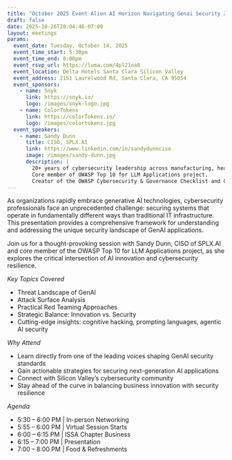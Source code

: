 ```yaml
---
title: "October 2025 Event Alien AI Horizon Navigating Genai Security 2025"
draft: false
date: 2025-10-26T20:04:46-07:00
layout: meetings
params:
  event_date: Tuesday, October 14, 2025
  event_time_start: 5:30pm
  event_time_end: 8:00pm
  event_rsvp_url: https://luma.com/4pl21oa8
  event_location: Delta Hotels Santa Clara Silicon Valley
  event_address: 2151 Laurelwood Rd, Santa Clara, CA 95054
  event_sponsors:
    - name: Snyk
      link: https://snyk.io/
      logo: /images/snyk-logo.jpg
    - name: ColorTokens
      link: https://colorTokens.io/
      logo: /images/colortokens.jpg
  event_speakers:
    - name: Sandy Dunn
      title: CISO, SPLX.AI
      link: https://www.linkedin.com/in/sandydunnciso
      image: /images/sandy-dunn.jpg
      description: |
        20+ years of cybersecurity leadership across manufacturing, healthcare, and startups.
        Core member of OWASP Top 10 for LLM Applications project.
        Creator of the OWASP Cybersecurity & Governance Checklist and OWASP GenAI COMPASS. Adjunct Professor, Boise State University 
---
```


As organizations rapidly embrace generative AI technologies, cybersecurity professionals face an unprecedented challenge: securing systems that operate in fundamentally different ways than traditional IT infrastructure. This presentation provides a comprehensive framework for understanding and addressing the unique security landscape of GenAI applications.

​Join us for a thought-provoking session with Sandy Dunn, CISO of SPLX.AI and core member of the OWASP Top 10 for LLM Applications project, as she explores the critical intersection of AI innovation and cybersecurity resilience.

​*Key Topics Covered*

- ​Threat Landscape of GenAI
- ​Attack Surface Analysis
- ​Practical Red Teaming Approaches
- ​Strategic Balance: Innovation vs. Security
- ​Cutting-edge insights: cognitive hacking, prompting languages, agentic AI security

​*Why Attend*

- ​Learn directly from one of the leading voices shaping GenAI security standards
- ​Gain actionable strategies for securing next-generation AI applications
- ​Connect with Silicon Valley’s cybersecurity community
- ​Stay ahead of the curve in balancing business innovation with security resilience

*Agenda*

- ​5:30 – 6:00 PM | In-person Networking
- ​5:55 – 6:00 PM | Virtual Session Starts
- ​6:00 – 6:15 PM | ISSA Chapter Business
- ​6:15 – 7:00 PM | Presentation
- ​7:00 – 8:00 PM | Food & Refreshments
